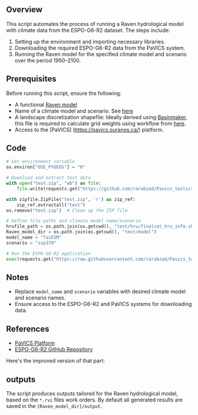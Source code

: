 ## Overview

This script automates the process of running a Raven hydrological model with climate data from the ESPO-G6-R2 dataset. The steps include:

1. Setting up the environment and importing necessary libraries.
2. Downloading the required ESPO-G6-R2 data from the PaVICS system.
3. Running the Raven model for the specified climate model and scenario over the period 1950–2100.

## Prerequisites

Before running this script, ensure the following:

- A functional [Raven model](https://raven.uwaterloo.ca/)
- Name of a climate model and scenario. See [here](https://github.com/Ouranosinc/ESPO-G)
- A landscape discretization shapefile: Ideally derived using [Basinmaker](https://hydrology.uwaterloo.ca/basinmaker/), this file is required to calculate grid weights using workflow from [here](https://github.com/julemai/GridWeightsGenerator/tree/main).
- Access to the [PaVICS] (https://pavics.ouranos.ca/) platform.

## Code

```python
# Set environment variable
os.environ["USE_PYGEOS"] = "0"

# Download and extract test data
with open("test.zip", "wb") as file:
    file.write(requests.get("https://github.com/rarabzad/Pavics_tools/raw/refs/heads/main/apply_ESPO_G6_R2/test.zip").content)

with zipfile.ZipFile("test.zip", 'r') as zip_ref:
    zip_ref.extractall("test")
os.remove("test.zip")  # Clean up the ZIP file

# Define file paths and climate model name/scenario
hrufile_path = os.path.join(os.getcwd(), "test/hru/finalcat_hru_info.shp")
Raven_model_dir = os.path.join(os.getcwd(), "test/model")
model_name = "TaiESM"
scenario = "ssp370"

# Run the ESPO-G6-R2 application
exec(requests.get("https://raw.githubusercontent.com/rarabzad/Pavics_tools/refs/heads/main/apply_ESPO_G6_R2/apply_ESPO_G6_R2.py").text)
```

## Notes

- Replace `model_name` and `scenario` variables with desired climate model and scenario names.
- Ensure access to the ESPO-G6-R2 and PaVICS systems for downloading data.

## References

- [PaVICS Platform](https://pavics.ouranos.ca/)
- [ESPO-G6-R2 GitHub Repository](https://github.com/Ouranosinc/ESPO-G)

Here's the improved version of that part:

## outputs

The script produces outputs tailored for the Raven hydrological model, based on the `*.rvi` files work orders. By default all generated results are saved in the `[Raven_model_dir]/output`.
